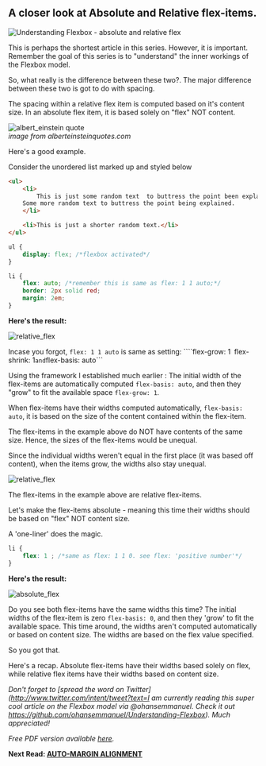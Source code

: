 ## A closer look at Absolute and Relative flex-items.

![Understanding Flexbox - absolute and relative flex](http://i.imgur.com/uL7XQwX.jpg)

This is perhaps the shortest article in this series. However, it is important. Remember the goal of this series is to "understand" the inner workings of the Flexbox model.

So, what really is the difference between these two?. The major difference between these two is got to do with spacing.

The spacing within a relative flex item is computed based on it's content size. In an absolute flex item, it is based solely on "flex" NOT content.

![albert_einstein quote](http://i.imgur.com/KM8EZcn.jpg)  
_image from alberteinsteinquotes.com_

Here's a good example.

Consider the unordered list marked up and styled below
```html
<ul>
	<li>
		This is just some random text  to buttress the point been explained.
  	Some more random text to buttress the point being explained.
	</li>

	<li>This is just a shorter random text.</li>
</ul>
```

```css
ul {
	display: flex; /*flexbox activated*/
}

li {
	flex: auto; /*remember this is same as flex: 1 1 auto;*/
	border: 2px solid red;
	margin: 2em;
}
```

**Here's the result:**

![relative_flex](http://image.prntscr.com/image/4599e12c9915403fa086a5f1cd4dc20b.png)

Incase you forgot, ```flex: 1 1 auto``` is same as setting: ````flex-grow: 1``` ```flex-shrink: 1``` and ```flex-basis: auto```

Using the framework I established much earlier : The initial width of the flex-items are automatically computed ```flex-basis: auto```, and then they "grow" to fit the available space ```flex-grow: 1```.


When flex-items have their widths computed automatically, ```flex-basis: auto```, it is based on the size of the content contained within the flex-item.

The flex-items in the example above do NOT have contents of the same size. Hence, the sizes of the flex-items would be unequal.

Since the individual widths weren't equal in the first place (it was based off content), when the items grow, the widths also stay unequal.

![relative_flex](http://image.prntscr.com/image/4599e12c9915403fa086a5f1cd4dc20b.png)

The flex-items in the example above are relative flex-items.

Let's make the flex-items absolute - meaning this time their widths should be based on "flex" NOT content size.  

A 'one-liner' does the magic.

```css
li {
	flex: 1 ; /*same as flex: 1 1 0. see flex: 'positive number'*/
}
```

**Here's the result:**

![absolute_flex](http://image.prntscr.com/image/8285e749472642fca16fcae7dc006ff9.png)

Do you see both flex-items have the same widths this time?
The initial widths of the flex-item is zero ```flex-basis: 0```, and then they 'grow' to fit the available space. This time around, the widths aren't computed automatically or based on content size. The widths are based on the flex value specified.

So you got that.

Here's a recap. Absolute flex-items have their widths based solely on flex, while relative flex items have their widths based on content size.


_Don't forget to [spread the word on Twitter](http://www.twitter.com/intent/tweet?text=I am currently reading this super cool article on the Flexbox model via @ohansemmanuel. Check it out https://github.com/ohansemmanuel/Understanding-Flexbox). Much appreciated!_  

_Free PDF version available [here](bit.ly/und_f)._

**Next Read: [AUTO-MARGIN ALIGNMENT](https://github.com/ohansemmanuel/Understanding-Flexbox/blob/master/05.%20Auto%20margin%20alignment/auto_margin.md)**
